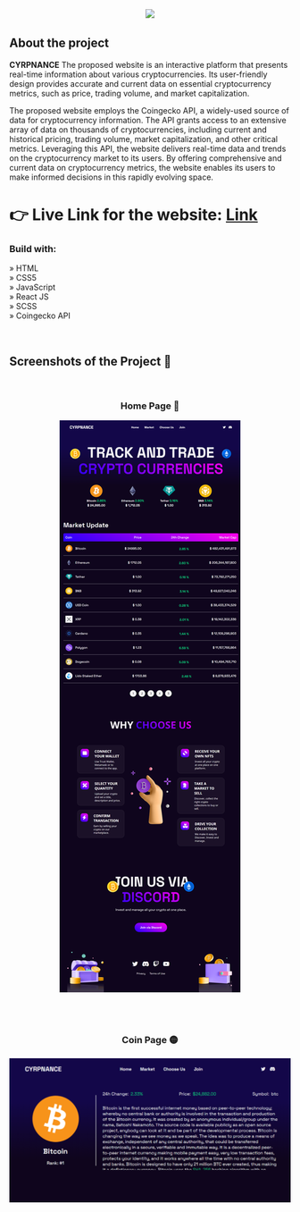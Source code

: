 <div align='center'><img style="width:16%" src='https://user-images.githubusercontent.com/105128267/220607693-29987a1c-8f0d-4835-9bfe-3b5c9f326b17.png'/></div>

<h2>About the project</h2>

<p><b>CYRPNANCE</b> The proposed website is an interactive platform that presents real-time information about various cryptocurrencies. Its user-friendly design provides accurate and current data on essential cryptocurrency metrics, such as price, trading volume, and market capitalization. <br/>

The proposed website employs the Coingecko API, a widely-used source of data for cryptocurrency information. The API grants access to an extensive array of data on thousands of cryptocurrencies, including current and historical pricing, trading volume, market capitalization, and other critical metrics. Leveraging this API, the website delivers real-time data and trends on the cryptocurrency market to its users. By offering comprehensive and current data on cryptocurrency metrics, the website enables its users to make informed decisions in this rapidly evolving space.
</p>


👉 Live Link for the website: <a href='https://portfolio-crypto-rho.vercel.app/' >Link</a>
=======


<h3>Build with:</h3>

» HTML <br>
» CSS5 <br>
» JavaScript <br>
» React JS <br>
» SCSS  <br>
» Coingecko API <br>

<br>

<h2>Screenshots of the Project 📸</h2>
<br>
<h3 align='center'>Home Page 🏡</h3>

<div align='center'>
<img src='https://github.com/Daystar/portfolio-crypto/blob/main/crypto_home.png'/>

</div>

<br><br>

<h3 align='center'>Coin Page 🟡 </h3>

<div align='center'>
<img src='https://github.com/Daystar/portfolio-crypto/blob/main/crypto_info.png'/>
</div>
